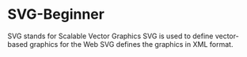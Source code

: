 # SVG-Beginner
SVG stands for Scalable Vector Graphics SVG is used to define vector-based graphics for the Web SVG defines the graphics in XML format.
